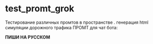 # test_promt_grok
Тестирование различных промтов в пространстве . генерация html симуляции дорожного трафика
ПРОМТ для чат бота:

**ПИШИ НА РУССКОМ**
